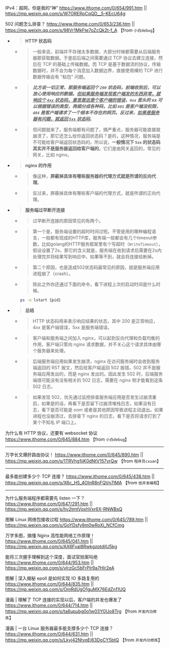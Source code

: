 
IPv4：超网，你是我的“神” https://www.ithome.com/0/654/991.htm || https://mp.weixin.qq.com/s/W7ORERpCqQD__5-KEcU64g

502 问题怎么排查？ https://www.ithome.com/0/653/236.htm || https://mp.weixin.qq.com/s/98Vr1MkFte7oZcQk2t-f_A  【from `小白debug`】
- > **HTTP 状态码**
  * > 一般来说，前端并不存储太多数据，大部分时候都需要从后端服务器那获取数据。于是前后端之间需要通过 TCP 协议去建立连接，然后在 TCP 的基础上传输数据。而 TCP 是基于数据流的协议，传输数据时，并不会为每个消息加入数据边界，直接使用裸的 TCP 进行数据传输会有 "粘包" 问题。
  * > ***比方说一切正常，那服务端返回个 `200` 状态码，前端收到后，可以放心使用响应的数据。<ins>但如果服务端发现客户端发的东西异常，就响应个 `4xx` 状态码，意思是这是个客户端的错误</ins>，`4xx` 里头的 xx 可以根据错误的类型，再细分成各种码，比如 `401` 是客户端没权限，`404` 是客户端请求了一个根本不存在的网页。反过来，<ins>如果是服务器有问题，就返回 `5xx` 状态码</ins>***。
  * > 但问题就来了。服务端都有问题了，搞严重点，服务器可能直接就崩溃了，那它还怎么给你返回状态码？是的，这种情况，服务端是不可能给客户端返回状态码的。所以说，**一般情况下 `5xx` 的状态码其实并不是服务器返回给客户端的**。它们是由网关返回的，常见的网关，比如 nginx。
- > **nginx 的作用**
  * > 像这种，**屏蔽掉具体有哪些服务器的代理方式就是所谓的反向代理**。
  * > 反过来，屏蔽掉具体有哪些客户端的代理方式，就是所谓的正向代理。
- > **服务端过早断开连接**
  * > 过早断开连接的原因常见的有两个。
  * > 第一个是，服务端设置的超时时间过短。不管是用的哪种编程语言，一般都有现成的HTTP库，服务端一般都会有几个timeout参数，比如golang的HTTP服务框架里有个写超时（`WriteTimeout`），假设设置了2s，那它的含义就是，服务端在收到请求后需要在2s内处理完并将结果写到响应中，如果等不到，就会将连接给断掉。
  * > 第二个原因，也是造成502状态码最常见的原因，就是服务端应用进程崩了（crash）。
  * > 除此之外你还通过下面的命令，看下进程上次的启动时间是什么时候。
    ```sh
    ps -o lstart {pid}
    ```
- > **总结**
  * > HTTP 状态码用来表示响应结果的状态，其中 200 是正常响应，4xx 是客户端错误，5xx 是服务端错误。
  * > 客户端和服务端之间加入 nginx，可以起到反向代理和负载均衡的作用，客户端只管向 nginx 请求数据，并不关心这个请求具体由哪个服务器来处理。
  * > 后端服务端应用如果发生崩溃，nginx 在访问服务端时会收到服务端返回的 RST 报文，然后给客户端返回 502 报错。502 并不是服务端应用发出的，而是 nginx 发出的。因此发生 502 时，后端服务端很可能没有没有相关的 502 日志，需要在 nginx 侧才能看到这条 502 日志。
  * > 如果发现 502，优先通过监控排查服务端应用是否发生过崩溃重启，如果是的话，再看下是否留下过崩溃堆栈日志，如果没有日志，看下是否可能是 oom 或者是其他原因导致进程主动退出。如果进程也没崩溃过，去排查下 nginx 的日志，看下是否将请求打到了某个不知名 IP 端口上。

为什么有 HTTP 协议，还要有 websocket 协议 https://www.ithome.com/0/645/884.htm  【from `小白debug`】

--------------------------------------------------

万字长文爆肝路由协议！ https://www.ithome.com/0/645/890.htm || https://mp.weixin.qq.com/s/1TRVhg1iiK0dNtV157yrQw  【from `程序员cxuan`】

--------------------------------------------------

最多能创建多少个 TCP 连接？ https://www.ithome.com/0/645/438.htm || https://mp.weixin.qq.com/s/X6c_H5_4OInR8nFQVn7IMA  【from `低并发编程`】

--------------------------------------------------

为什么服务端程序都需要先 listen 一下？ https://www.ithome.com/0/647/291.htm || https://mp.weixin.qq.com/s/hv2tmtVpxhVxr6X-RNWBsQ

图解 Linux 网络包接收过程 https://www.ithome.com/0/645/789.htm || https://mp.weixin.qq.com/s/GoYDsfy9m0wRoXi_NCfCmg

万字多图，搞懂 Nginx 高性能网络工作原理！ https://www.ithome.com/0/645/041.htm || https://mp.weixin.qq.com/s/AX6Fval8RwkgzptdjlU5kg

能将三次握手理解到这个深度，面试官拍案叫绝 https://www.ithome.com/0/644/953.htm || https://mp.weixin.qq.com/s/vlrzGc5bFrPIr9a7HIr2eA

图解 | 深入揭秘 epoll 是如何实现 IO 多路复用的 https://www.ithome.com/0/644/835.htm || https://mp.weixin.qq.com/s/OmRdUgO1guMX76EdZn11UQ

漫画 | 理解了 TCP 连接的实现以后，客户端的并发也爆发了 https://www.ithome.com/0/644/714.htm || https://mp.weixin.qq.com/s/ta6upubg0o1w03YGUo8Trg  【from `开发内功修炼`】

漫画 | 一台 Linux 服务器最多能支撑多少个 TCP 连接？ https://www.ithome.com/0/644/631.htm || https://mp.weixin.qq.com/s/Lkyj42NtvqEj63DoCY5btQ  【from `开发内功修炼`】
